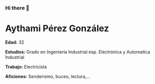 ### Hi there 👋

# Aythami Pérez González

**Edad:** 32

**Estudios:** Grado en Ingeniería Industrial esp. Electrónica y Automatica Industrial

**Trabajo:** Electricista

**Aficiones:** Senderismo, buceo, lectura,...

<!--
**Aythamip1/Aythamip1** is a ✨ _special_ ✨ repository because its `README.md` (this file) appears on your GitHub profile.

Here are some ideas to get you started:

- 🔭 I’m currently working on ...
- 🌱 I’m currently learning ...
- 👯 I’m looking to collaborate on ...
- 🤔 I’m looking for help with ...
- 💬 Ask me about ...
- 📫 How to reach me: ...
- 😄 Pronouns: ...
- ⚡ Fun fact: ...
-->
